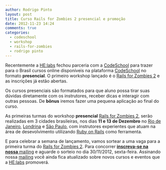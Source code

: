 ```yaml
---
author: Rodrigo Pinto
layout: post
title: Curso Rails for Zombies 2 presencial e promoção
date: 2012-11-23 14:24
comments: true
categories:
  - codeschool
  - workshop
  - rails-for-zombies
  - rodrigo pinto
---
```


Recentemente a [HE:labs][1] fechou parceria com a [CodeSchool][2] para trazer para o Brasil cursos online disponíveis na plataforma [CodeSchool][2] no formato  **presencial**. O primeiro workshop lançado é o [Rails for Zombies 2][rfz] e as inscrições já estão abertas.
<!-- more -->

Os cursos presenciais são formatados para que aluno possa tirar suas dúvidas diretamente com os instrutores, receber dicas e interagir com outras pessoas. De **bônus** iremos fazer uma pequena aplicação ao final do curso.

As primeiras turmas do workshop **presencial** [Rails for Zombies 2][rfz], serão realizadas em 3 cidades brasileiras, nos dias **11 e 13 de Dezembro** no [Rio de Janeiro][RJ], [Londrina][PR] e [São Paulo][SP], com instrutores experientes que atuam na área de desevolvimento utilizando [Ruby on Rails][rails] como ferramenta.

E para celebrar a semana de lançamento, vamos sortear a uma vaga para a primeira turma do [Rails for Zombies 2][rfz]. Para concorrer [**inscreva-se na nossa** mailing][ml] e aguarde o sorteio no dia 30/11/2012, sexta-feira. Assinando nossa [mailing][ml] você ainda fica atualizado sobre novos cursos e eventos que a [HE:labs][1] promoverá.

[1]: http://www.helabs.com.br
[2]: http://www.codeschool.com.br

[rails]: http://rubyonrails.org/
[rfz]: http://helabs.com.br/workshops/rails-for-zombies-two/
[gr]: http://www.codeschool.com/courses/git-real
[ml]: http://helabs.com.br/mailing/

[RJ]: http://helabs.com.br/workshops/rails-for-zombies-two-rio-de-janeiro/
[PR]: http://helabs.com.br/workshops/rails-for-zombies-two-londrina/
[SP]: http://helabs.com.br/workshops/rails-for-zombies-two-sao-paulo/
